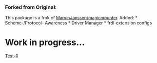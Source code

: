 ### Forked from Original:
This package is a frok of [MarvinJanssen/magicmounter](https://github.com/MarvinJanssen/magicmounter).
Added: 
    * Scheme-/Protocol- Awareness
    * Driver Manager
    * frdl-extension configs

# Work in progress...
[Test-0](https://github.com/frdl/mount-manager/blob/master/tests/test-0.md)

